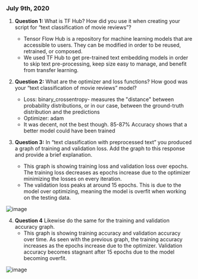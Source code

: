 ### July 9th, 2020

1. **Question 1:** What is TF Hub?  How did you use it when creating your script for “text classification of movie reviews”?
	- Tensor Flow Hub is a repository for machine learning models that are accessible to users. They can be modified in order to be reused, retrained, or composed.
	- We used TF Hub to get pre-trained text embedding models in order to skip text pre-processing, keep size easy to manage, and benefit from transfer learning. 
	
2. **Question 2:** What are the optimizer and loss functions?  How good was your “text classification of movie reviews” model?
	- Loss: binary_crossentropy- measures the "distance" between probability distributions, or in our case, between the ground-truth distribution and the predictions
	- Optimizer: adam
	- It was decent, not the best though. 85-87% Accuracy shows that a better model could have been trained
	
3. **Question 3:** In “text classification with preprocessed text” you produced a graph of training and validation loss.  Add the graph to this response and provide a brief explanation.
	- This graph is showing training loss and validation loss over epochs. The training loss decreases as epochs increase due to the optimizer minimizing the losses on every iteration.
	- The validation loss peaks at around 15 epochs. This is due to the model over optimizing, meaning the model is overfit when working on the testing data.

![image](https://user-images.githubusercontent.com/67920563/87247962-d931ae80-c424-11ea-8de1-9e1b70e6541c.png)
	
4. **Question 4** Likewise do the same for the training and validation accuracy graph.
	- This graph is showing training accuracy and validation accuracy over time. As seen with the previous graph, the training accuracy increases as the epochs increase due to the optimizer. Validation accuracy becomes stagnant after 15 epochs due to the model becoming overfit.

![image](https://user-images.githubusercontent.com/67920563/87248113-902e2a00-c425-11ea-8260-67bb46d697b5.png)

	
